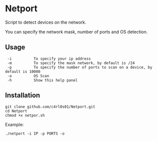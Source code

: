 # Netport
Script to detect devices on the network.

You can specify the network mask, number of ports and OS detection.

## Usage

	 -i 		 To specify your ip address		
	 -m 		 To specify the mask network, by default is /24		
	 -p 		 To specify the number of ports to scan on a device, by default is 10000		
	 -o 		 OS Scan
	 -h 		 Show this help panel	

## Installation

```
git clone github.com/c4rl0s01/Netport.git
cd Netport
chmod +x netpor.sh
```

Example: 
```
./netport -i IP -p PORTS -o
```

